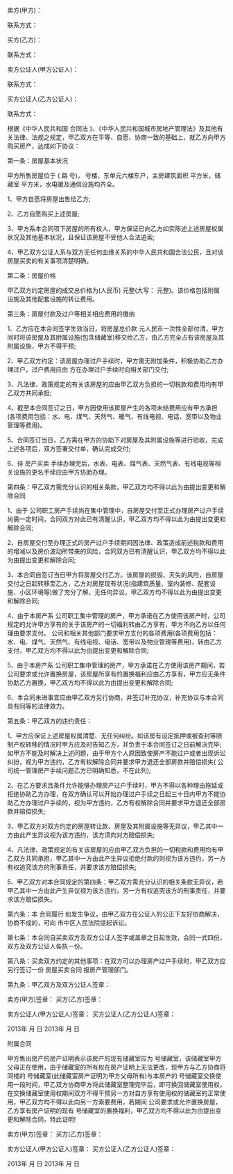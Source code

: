 
 


卖方(甲方)：


联系方式：


买方(乙方)：


联系方式：


卖方公证人(甲方公证人)：


联系方式：


买方公证人(乙方公证人)：


联系方式：


根据《中华人民共和国
合同法
》、《中华人民共和国城市房地产管理法》及其他有关法律、法规之规定，甲乙双方在平等、自愿、协商一致的基础上，就乙方向甲方购买房产，达成如下协议：


第一条：房屋基本状况


甲方所售房屋位于 ( 路 号)， 号楼，东单元六楼东户，主房建筑面积 平方米，储藏室 平方米，水电暖及通信设施均齐全。


1、甲方自愿将房屋出售给乙方;


2、乙方自愿购买上述房屋;


3、甲方系本合同项下房屋的所有权人，甲方保证已向乙方如实陈述上述房屋权属状况及其他基本状况，且保证该房屋不受他人合法追索;


4、甲乙双方公证人系与双方无任何血缘关系的中华人民共和国合法公民，且对该房屋买卖的有关事项清楚明确。


第二条：房屋价格


甲乙双方约定房屋的成交总价格为(人民币) 元整(大写： 元整)。该价格包括附属设施及其他配套设施的转让费用。


第三条：房屋付款及过户等相关相应费用的缴纳


1、乙方应在本合同签字生效当日，将房屋总价款 元人民币一次性全部付清，甲方同时将该房屋及其附属设施(包含储藏室)移交给乙方，由乙方完全占有该房屋及其附属设施，甲方不得干预;


2、甲乙双方约定：该房屋办理过户手续时，甲方需无附加条件，积极协助乙方办理过户，过户费用应由 方在办理过户手续时向相关部门交付;


3、凡法律、政策规定的有关该房屋的应由甲乙双方负担的一切税款和费用均有甲乙双方共同承担;


4、截至本合同签订之日，甲方因使用该房屋产生的各项未结费用应有甲方承担(各项费用包括：水、电、煤气、天然气、暖气、有线电视、电话、宽带以及物业管理等费用)。


5、合同签订当日，乙方需在甲方的协助下对房屋及其附属设施等进行验收，完成上述各项后，双方签署交付单，确认完成交付;


6、待
房产买卖
手续办理完后，水表、电表、煤气表、天然气表、有线电视等相关设施的更名手续应由甲方协助办理。


第四条：甲乙双方需充分认识的相关条款，甲乙双方均不得以此为由提出变更和解除合同


1、由于 公司职工房产手续尚在集中管理中，自房屋交付至正式办理房产过户手续尚需一定时间，合同双方对此已有清醒认识，甲乙双方均不得以此为由提出变更和解除合同;


2、自房屋交付至办理正式的房产过户手续期间因法律、政策造成前述税款和费用的增减以及房价波动所带来的风险，合同双方已有清醒认识，甲乙双方均不得以此为由提出变更和解除合同;


3、本合同自签订当日甲方将房屋交付乙方。该房屋的损毁、灭失的风险，自房屋交付之日起转移至乙方，乙方对房屋现有状况(指建筑质量、室内装修、配套设施、小区环境等)做了充分了解，无任何异议，甲乙双方均不得以此为由提出变更和解除合同;


4、由于本房产系 公司职工集中管理的房产，甲方承诺在乙方使用该房产时，公司规定的允许甲方享有的关于该房产的一切福利转由乙方享有，甲方不向乙方以任何理由要求支付。 公司和相关其他部门要求甲方支付的各项费用(各项费用包括：水、电、煤气、天然气、有线电视、电话、宽带以及物业管理等费用)，转由乙方支付，甲乙双方均不得以此为由提出变更和解除合同;


5、由于本房产系 公司职工集中管理的房产，甲方承诺在乙方使用该房产期间，若 公司要求或允许置换房屋，该房屋所享有的置换福利应由乙方享有，甲方应无条件协助乙方置换，甲乙双方均不得以此为由提出变更和解除合同;


6、本合同未进事宜应由甲乙双方另行协商，并签订补充协议，补充协议与本合同具有同等的法律效力。


第五条：甲乙双方的违约责任：


1、甲方应保证上述房屋权属清楚、无任何纠纷。如该房有设定抵押或被查封等限制产权转移的情况时甲方应及时告知乙方，并负责于本合同签订之日前解决完毕;如甲方不能及时解决上述问题，由于甲方个人原因致使房产不能过户或者出现诉讼纠纷，视为甲方违约，乙方有权解除合同并要求甲方退还全部房款并赔偿损失( 公司统一管理房产手续问题乙方已明确知悉，不在此列);


2、在乙方要求且条件允许能够办理房产过户手续时，甲方不得以各种理由拖延或拒绝协助乙方办理，在双方确认可以开始办理过户手续之日起三十日内甲方不能协助乙方办理过户手续的，视为甲方违约，乙方有权解除合同并要求甲方退还全部房款并赔偿损失;


3、甲乙双方对双方约定的房屋转让款、房屋及其附属设施等无异议，甲乙其中一方由此产生异议视为该方违约，该方须向对方赔偿损失;


4、凡法律、政策规定的有关该房屋的应由甲乙双方负担的一切税款和费用均有甲乙双方共同承担，甲乙其中一方由此产生异议拒绝付款的则视为该方违约，另一方有权追究该方的刑事责任，并要求该方赔偿损失;


5、甲乙双方对本合同规定的第四条：甲乙双方需充分认识的相关条款无异议，若甲乙其中一方由此产生异议视为该方违约，另一方有权追究该方的刑事责任，并要求该方赔偿损失。


第六条：本
合同履行
如发生争议，由甲乙双方在公证人的公正下友好协商解决，协商不成的，可向 市中区人民法院提起诉讼。


第七条：本合同自买卖双方及双方公证人签字或盖章之日起生效，合同一式四份，双方及双方公证人各执一份。


第八条：买卖双方约定的其他事项：在双方可以办理房产过户手续时，甲乙双方应另行签订一份
房屋买卖合同
报房产管理部门。


第九条：甲乙双方及双方公证人签章：


卖方(甲方)签章： 买方(乙方)签章：


卖方公证人(甲方公证人)签章： 买方公证人(乙方公证人)签章：


2013年 月 日 2013年 月 日


附属合同


甲方售出房产的房产证明表示该房产的现有储藏室应为 号储藏室，该储藏室甲方父母正在使用，由于储藏室的所有权在房产证明上无法更改，现甲方与乙方协商将同楼的 号储藏室(此储藏室房产证明为甲方父母所有)与本房产的 号储藏室交换使用一段时间，甲乙双方协商甲方将此储藏室整理完毕后，即可换回储藏室使用权，在交换储藏室使用权期间双方不得干预另一方对自方享有使用权的储藏室的正常使用，甲乙双方均不得以此向另一方索要费用，若期间 公司要求或允许置换房屋，乙方享有房产证明的现有 号储藏室的置换福利，甲乙双方均不得以此为由提出变更和解除合同，特此证明!


卖方(甲方)签章： 买方(乙方)签章：


卖方公证人(甲方公证人)签章： 买方公证人(乙方公证人)签章：


2013年 月 日 2013年 月 日
 


 

 
 
 
 
 
  


  
 

  


  


  
 
 
 
 


